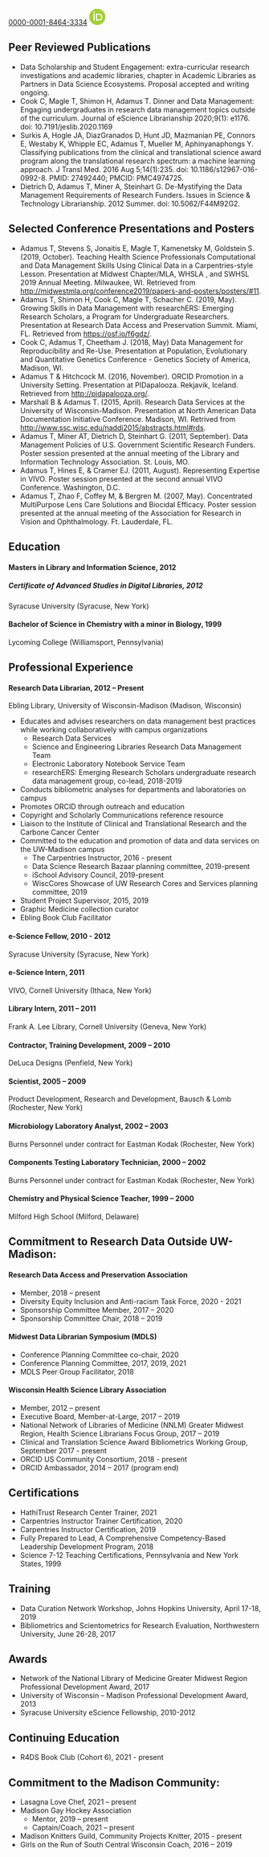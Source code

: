 [0000-0001-8464-3334](https://orcid.org/0000-0001-8464-3334) ![ORCID iD icon](ORCIDiD_icon32x32.png)

## Peer Reviewed Publications
  - Data Scholarship and Student Engagement: extra-curricular research investigations and academic libraries, chapter in Academic Libraries as Partners in Data Science Ecosystems. Proposal accepted and writing ongoing.
  - Cook C, Magle T, Shimon H, Adamus T. Dinner and Data Management: Engaging undergraduates in research data management topics outside of the curriculum. Journal of eScience Librarianship 2020;9(1): e1176. doi: 10.7191/jeslib.2020.1169
  - Surkis A, Hogle JA, DiazGranados D, Hunt JD, Mazmanian PE, Connors E, Westaby K, Whipple EC, Adamus T, Mueller M, Aphinyanaphongs Y. Classifying publications from the clinical and translational science award program along the translational research spectrum: a machine learning approach. J Transl Med. 2016 Aug 5;14(1):235. doi: 10.1186/s12967-016-0992-8. PMID: 27492440; PMCID: PMC4974725.
  - Dietrich D, Adamus T, Miner A, Steinhart G. De-Mystifying the Data Management Requirements of Research Funders. Issues in Science & Technology Librarianship. 2012 Summer. doi: 10.5062/F44M92G2.

## Selected Conference Presentations and Posters
  - Adamus T, Stevens S, Jonaitis E, Magle T, Kamenetsky M, Goldstein S. (2019, October). Teaching Health Science Professionals Computational and Data Management Skills Using Clinical Data in a Carpentries-style Lesson. Presentation at Midwest Chapter/MLA, WHSLA , and SWHSL 2019 Annual Meeting. Milwaukee, WI. Retrieved from http://midwestmla.org/conference2019/papers-and-posters/posters/#11.
  - Adamus T, Shimon H, Cook C, Magle T, Schacher C. (2019, May). Growing Skills in Data Management with researchERS: Emerging Research Scholars, a Program for Undergraduate Researchers. Presentation at Research Data Access and Preservation Summit. Miami, FL. Retrieved from https://osf.io/f6gdz/.
  - Cook C, Adamus T, Cheetham J. (2018, May) Data Management for Reproducibility and Re-Use. Presentation at Population, Evolutionary and Quantitative Genetics Conference - Genetics Society of America, Madison, WI.
  - Adamus T & Hitchcock M. (2016, November). ORCID Promotion in a University Setting. Presentation at PIDapalooza. Rekjavik, Iceland. Retrieved from http://pidapalooza.org/.
  - Marshall B & Adamus T. (2015, April). Research Data Services at the University of Wisconsin-Madison. Presentation at North American Data Documentation Initiative Conference. Madison, WI. Retrived from http://www.ssc.wisc.edu/naddi2015/abstracts.html#rds.
  - Adamus T, Miner AT, Dietrich D, Steinhart G. (2011, September). Data Management Policies of U.S. Government Scientific Research Funders. Poster session presented at the annual meeting of the Library and Information Technology Association. St. Louis, MO.
  - Adamus T, Hines E, & Cramer EJ. (2011, August). Representing Expertise in VIVO. Poster session presented at the second annual VIVO Conference. Washington, D.C.
  - Adamus T, Zhao F, Coffey M, & Bergren M. (2007, May). Concentrated MultiPurpose Lens Care Solutions and Biocidal Efficacy. Poster session presented at the annual meeting of the Association for Research in Vision and Ophthalmology. Ft. Lauderdale, FL.

## Education
#### Masters in Library and Information Science, 2012
##### Certificate of Advanced Studies in Digital Libraries, 2012
Syracuse University (Syracuse, New York)
#### Bachelor of Science in Chemistry with a minor in Biology, 1999
Lycoming College (Williamsport, Pennsylvania)

## Professional Experience
#### Research Data Librarian, 2012 – Present
Ebling Library, University of Wisconsin-Madison (Madison, Wisconsin)
  - Educates and advises researchers on data management best practices while working collaboratively with campus organizations
    - Research Data Services
    - Science and Engineering Libraries Research Data Management Team
    - Electronic Laboratory Notebook Service Team
    - researchERS: Emerging Research Scholars undergraduate research data management group, co-lead, 2018-2019
  - Conducts bibliometric analyses for departments and laboratories on campus
  - Promotes ORCID through outreach and education
  - Copyright and Scholarly Communications reference resource
  - Liaison to the Institute of Clinical and Translational Research and the Carbone Cancer Center
  - Committed to the education and promotion of data and data services on the UW-Madison campus
    - The Carpentries Instructor, 2016 - present
    - Data Science Research Bazaar planning committee, 2019-present
    - iSchool Advisory Council, 2019-present
    - WiscCores Showcase of UW Research Cores and Services planning committee, 2019
  - Student Project Supervisor, 2015, 2019
  - Graphic Medicine collection curator
  - Ebling Book Club Facilitator

#### e-Science Fellow, 2010 - 2012 
Syracuse University (Syracuse, New York)
#### e-Science Intern, 2011
VIVO, Cornell University (Ithaca, New York)
#### Library Intern, 2011 – 2011
Frank A. Lee Library, Cornell University (Geneva, New York)
#### Contractor, Training Development, 2009 – 2010
DeLuca Designs (Penfield, New York)
#### Scientist, 2005 – 2009
Product Development, Research and Development, Bausch & Lomb (Rochester, New York)
#### Microbiology Laboratory Analyst, 2002 – 2003
Burns Personnel under contract for Eastman Kodak (Rochester, New York)
#### Components Testing Laboratory Technician, 2000 – 2002
Burns Personnel under contract for Eastman Kodak (Rochester, New York)
#### Chemistry and Physical Science Teacher, 1999 – 2000
Milford High School (Milford, Delaware)

## Commitment to Research Data Outside UW-Madison: 
#### Research Data Access and Preservation Association
  - Member, 2018 – present
  - Diversity Equity Inclusion and Anti-racism Task Force, 2020 - 2021
  - Sponsorship Committee Member, 2017 – 2020
  - Sponsorship Committee Chair, 2018 – 2019
#### Midwest Data Librarian Symposium (MDLS)
  - Conference Planning Committee co-chair, 2020
  - Conference Planning Committee, 2017, 2019, 2021
  - MDLS Peer Group Facilitator, 2018
#### Wisconsin Health Science Library Association
  - Member, 2012 – present
  - Executive Board, Member-at-Large, 2017 – 2019
  - National Network of Libraries of Medicine (NNLM) Greater Midwest Region, Health Science Librarians Focus Group, 2017 – 2019
  - Clinical and Translation Science Award Bibliometrics Working Group, September 2017 - present
  - ORCID US Community Consortium, 2018 - present
  - ORCID Ambassador, 2014 – 2017 (program end)

## Certifications
  - HathiTrust Research Center Trainer, 2021
  - Carpentries Instructor Trainer Certification, 2020
  - Carpentries Instructor Certification, 2019
  - Fully Prepared to Lead, A Comprehensive Competency-Based Leadership Development Program, 2018
  - Science 7-12 Teaching Certifications, Pennsylvania and New York States, 1999

## Training
  - Data Curation Network Workshop, Johns Hopkins University, April 17-18, 2019
  - Bibliometrics and Scientometrics for Research Evaluation, Northwestern University, June 26-28, 2017

## Awards
  - Network of the National Library of Medicine Greater Midwest Region Professional Development Award, 2017
  - University of Wisconsin – Madison Professional Development Award, 2013
  - Syracuse University eScience Fellowship, 2010-2012

## Continuing Education
  - R4DS Book Club (Cohort 6), 2021 - present

## Commitment to the Madison Community:
  - Lasagna Love Chef, 2021 – present
  - Madison Gay Hockey Association 
    - Mentor, 2019 – present
    - Captain/Coach, 2021 – present
  - Madison Knitters Guild, Community Projects Knitter, 2015 - present
  - Girls on the Run of South Central Wisconsin Coach, 2016 – 2019
